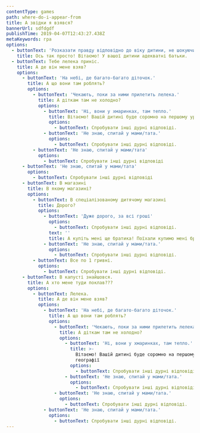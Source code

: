 ```yaml
---
contentType: games
path: where-do-i-appear-from
title: А звідки я взявся?
bannerUrl: sdfdgdf
publishTime: 2019-04-07T12:43:27.438Z
metaKeywords: гра
options:
  - buttonText: 'Розказати правду відповідно до віку дитини, не шокуючи її подробицями'
    title: Ось так просто! Вітаємо! У вашої дитини адекватні батьки.
  - buttonText: Тебе лелека приніс.
    title: А де він мене взяв?
    options:
      - buttonText: 'На небі, де багато-багато діточок.'
        title: А що вони там роблять?
        options:
          - buttonText: 'Чекають, поки за ними прилетить лелека.'
            title: А діткам там не холодно?
            options:
              - buttonText: 'Ні, вони у хмаринках, там тепло.'
                title: Вітаємо! Вашій дитині буде соромно на першому уроці географії.
                options:
                  - buttonText: Спробувати інші дурні відповіді.
              - buttonText: 'Не знаю, спитай у мами/тата.'
                options:
                  - buttonText: Спробувати інші дурні відповіді.
          - buttonText: 'Не знаю, спитай у мами/тата'
            options:
              - buttonText: Спробувати інші дурні відповіді
      - buttonText: 'Не знаю, спитай у мами/тата'
        options:
          - buttonText: Спробувати інші дурні відповіді
      - buttonText: В магазині
        title: В якому магазині?
        options:
          - buttonText: В спеціалізованому дитячому магазині
            title: Дорого?
            options:
              - buttonText: 'Дуже дорого, за всі гроші'
                options:
                  - buttonText: Спробувати інші дурні відповіді.
                text: ''
                title: А купіть мені ще братика! Поїхали купимо мені братика!
              - buttonText: 'Не знаю, спитай у мами/тата.'
                options:
                  - buttonText: Спробувати інші дурні відповіді.
          - buttonText: Все по 1 гривні.
            options:
              - buttonText: Спробувати інші дурні відповіді.
      - buttonText: В капусті знайшовся.
        title: А хто мене туди поклав???
        options:
          - buttonText: Лелека.
            title: А де він мене взяв?
            options:
              - buttonText: 'На небі, де багато-багато діточок.'
                title: А що вони там роблять?
                options:
                  - buttonText: 'Чекають, поки за ними прилетить лелека.'
                    title: А діткам там не холодно?
                    options:
                      - buttonText: 'Ні, вони у хмаринках, там тепло.'
                        title: >-
                          Вітаємо! Вашій дитині буде соромно на першому уроці
                          географії
                        options:
                          - buttonText: Спробувати інші дурні відповіді.
                      - buttonText: 'Не знаю, спитай у мами/тата.'
                        options:
                          - buttonText: Спробувати інші дурні відповіді.
                  - buttonText: 'Не знаю, спитай у мами/тата.'
                    options:
                      - buttonText: Спробувати інші дурні відповіді.
              - buttonText: 'Не знаю, спитай у мами/тата.'
                options:
                  - buttonText: Спробувати інші дурні відповіді.
---
```


